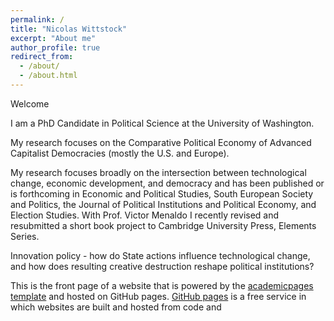 ```yaml
---
permalink: /
title: "Nicolas Wittstock"
excerpt: "About me"
author_profile: true
redirect_from: 
  - /about/
  - /about.html
---
```


Welcome 

I am a PhD Candidate in Political Science at the University of Washington. 

My research focuses on the Comparative Political Economy of Advanced Capitalist Democracies (mostly the U.S. and Europe). 

My research focuses broadly on the intersection between technological change, economic development, and democracy and has been published or is forthcoming in Economic and Political Studies, South European Society and Politics, the Journal of Political Institutions and Political Economy, and Election Studies. With Prof. Victor Menaldo I recently revised and resubmitted a short book project to Cambridge University Press, Elements Series.

Innovation policy - how do State actions influence technological change, and how does resulting creative destruction reshape political institutions? 



This is the front page of a website that is powered by the [academicpages template](https://github.com/academicpages/academicpages.github.io) and hosted on GitHub pages. [GitHub pages](https://pages.github.com) is a free service in which websites are built and hosted from code and 

